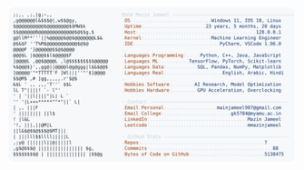 <picture>
  <source srcset="https://raw.githubusercontent.com/mmazinjameel/mmazinjameel/main/dark_mode.svg?v=1745568862" media="(prefers-color-scheme: dark)">
  <img src="https://raw.githubusercontent.com/mmazinjameel/mmazinjameel/main/light_mode.svg?v=1745568862">
</picture>
